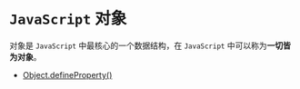 # `JavaScript` 对象

对象是 `JavaScript` 中最核心的一个数据结构，在 `JavaScript` 中可以称为**一切皆为对象**。

* [Object.defineProperty()](defineProperty.md)
